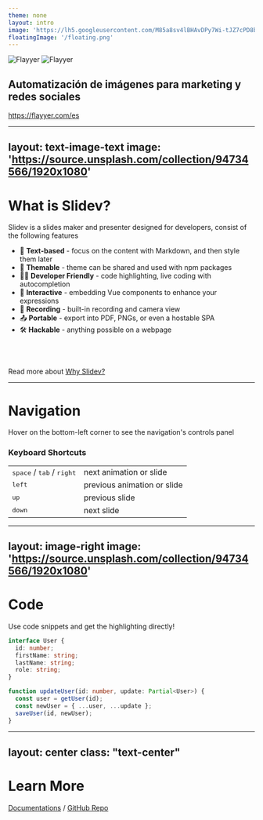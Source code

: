 ```yaml
---
theme: none
layout: intro
image: 'https://lh5.googleusercontent.com/M85a8sv4lBHAvDPy7Wi-tJZ7cPD8bKtn4lyJElEjF0QPggUhcS_l0RtpaDdH1mEZsDnOy_FLeEbb99Gj2kveaN8tXhfEhTx0LrgKlY4mTBlXL4_TiluwZGasmhj026t4kDXy5u_M-VA'
floatingImage: '/floating.png'
---
```


<div class="h-full flex justify-between flex-col">
  <div>
    <div class="w-full max-w-[72%] mt-32">
      <img src="/logo.png" alt="Flayyer" class="w-[128px] dark:hidden" />
      <img src="/logo-dark.png" alt="Flayyer" class="w-[128px] mb-4 hidden dark:block" />
      <h2 class="text-[#111827] text-[30px] font-extrabold dark:text-gray-400">
        <span class="text-primary dark:text-white">Automatización de imágenes</span> para marketing y redes sociales
      </h2>
    </div>
  </div>

  <div>
    <a href="https://flayyer.com/es" target="_blank" rel="noopener noreferrer">
      https://flayyer.com/es
    </a>
  </div>
</div>

---
layout: text-image-text
image: 'https://source.unsplash.com/collection/94734566/1920x1080'
---

# What is Slidev?

Slidev is a slides maker and presenter designed for developers, consist of the following features

- 📝 **Text-based** - focus on the content with Markdown, and then style them later
- 🎨 **Themable** - theme can be shared and used with npm packages
- 🧑‍💻 **Developer Friendly** - code highlighting, live coding with autocompletion
- 🤹 **Interactive** - embedding Vue components to enhance your expressions
- 🎥 **Recording** - built-in recording and camera view
- 📤 **Portable** - export into PDF, PNGs, or even a hostable SPA
- 🛠 **Hackable** - anything possible on a webpage

<br>
<br>

Read more about [Why Slidev?](https://sli.dev/guide/why)

---

# Navigation

Hover on the bottom-left corner to see the navigation's controls panel

### Keyboard Shortcuts

|                                                      |                             |
| ---------------------------------------------------- | --------------------------- |
| <kbd>space</kbd> / <kbd>tab</kbd> / <kbd>right</kbd> | next animation or slide     |
| <kbd>left</kbd>                                      | previous animation or slide |
| <kbd>up</kbd>                                        | previous slide              |
| <kbd>down</kbd>                                      | next slide                  |

---
layout: image-right
image: 'https://source.unsplash.com/collection/94734566/1920x1080'
---

# Code

Use code snippets and get the highlighting directly!

```ts
interface User {
  id: number;
  firstName: string;
  lastName: string;
  role: string;
}

function updateUser(id: number, update: Partial<User>) {
  const user = getUser(id);
  const newUser = { ...user, ...update };
  saveUser(id, newUser);
}
```

---
layout: center
class: "text-center"
---

# Learn More

[Documentations](https://sli.dev) / [GitHub Repo](https://github.com/slidevjs/slidev)
